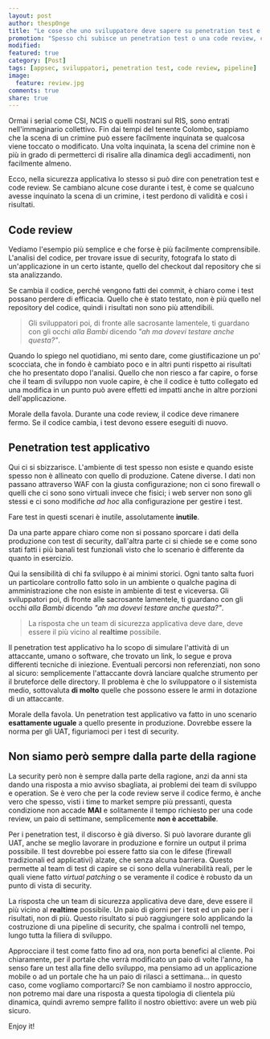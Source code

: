 ```yaml
---
layout: post
author: thesp0nge
title: "Le cose che uno sviluppatore deve sapere su penetration test e code review"
promotion: "Spesso chi subisce un penetration test o una code review, commette errori che invalidano i risultati dei test. Vediamo cosa non va mai fatto."
modified: 
featured: true
category: [Post]
tags: [appsec, sviluppatori, penetration test, code review, pipeline]
image:
  feature: review.jpg
comments: true
share: true
---
```


Ormai i serial come CSI, NCIS o quelli nostrani sul RIS, sono entrati
nell'immaginario collettivo. Fin dai tempi del tenente Colombo, sappiamo che la
scena di un crimine può essere facilmente inquinata se qualcosa viene toccato o
modificato. Una volta inquinata, la scena del crimine non è più in grado di
permetterci di risalire alla dinamica degli accadimenti, non facilmente almeno.

Ecco, nella sicurezza applicativa lo stesso si può dire con penetration test e
code review. Se cambiano alcune cose durante i test, è come se qualcuno avesse
inquinato la scena di un crimine, i test perdono di validità e così i
risultati.

## Code review

Vediamo l'esempio più semplice e che forse è più facilmente comprensibile.
L'analisi del codice, per trovare issue di security, fotografa lo stato di
un'applicazione in un certo istante, quello del checkout dal repository che si
sta analizzando.

Se cambia il codice, perché vengono fatti dei commit, è chiaro come i test
possano perdere di efficacia. Quello che è stato testato, non è più quello nel
repository del codice, quindi i risultati non sono più attendibili.

> Gli sviluppatori poi, di fronte alle sacrosante lamentele, ti guardano con
> gli occhi *alla Bambi* dicendo *"ah ma dovevi testare anche questa?"*.

Quando lo spiego nel quotidiano, mi sento dare, come giustificazione un po'
scocciata, che in fondo è cambiato poco e in altri punti rispetto ai risultati
che ho presentato dopo l'analisi. Quello che non riesco a far capire, o forse
che il team di sviluppo non vuole capire, è che il codice è tutto collegato ed
una modifica in un punto può avere effetti ed impatti anche in altre porzioni
dell'applicazione.

Morale della favola. Durante una code review, il codice deve rimanere fermo. Se
il codice cambia, i test devono essere eseguiti di nuovo.

## Penetration test applicativo

Qui ci si sbizzarisce. L'ambiente di test spesso non esiste e quando esiste
spesso non è allineato con quello di produzione. Catene diverse. I dati non
passano attraverso WAF con la giusta configurazione; non ci sono firewall o
quelli che ci sono sono virtuali invece che fisici; i web server non sono gli
stessi e ci sono modifiche *ad hoc* alla configurazione per gestire i test.

Fare test in questi scenari è inutile, assolutamente **inutile**.

Da una parte appare chiaro come non si possano sporcare i dati della produzione
con test di security, dall'altra parte ci si chiede se e come sono stati fatti
i più banali test funzionali visto che lo scenario è differente da quanto in
esercizio.

Qui la sensibilità di chi fa sviluppo è ai minimi storici. Ogni tanto salta
fuori un particolare controllo fatto solo in un ambiente o qualche pagina di
amministrazione che non esiste in ambiente di test e viceversa. Gli
sviluppatori poi, di fronte alle sacrosante lamentele, ti guardano con gli
occhi *alla Bambi* dicendo *"ah ma dovevi testare anche questa?"*.

> La risposta che un team di sicurezza applicativa deve dare, deve essere il
> più vicino al **realtime** possibile.

Il penetration test applicativo ha lo scopo di simulare l'attività di un
attaccante, umano o software, che trovato un link, lo segue e prova differenti
tecniche di iniezione. Eventuali percorsi non referenziati, non sono al sicuro:
semplicemente l'attaccante dovrà lanciare qualche strumento per il bruteforce
delle directory. Il problema è che lo sviluppatore o il sistemista medio,
sottovaluta **di molto** quelle che possono essere le armi in dotazione di un
attaccante.

Morale della favola. Un penetration test applicativo va fatto in uno scenario
**esattamente uguale** a quello presente in produzione. Dovrebbe essere la
norma per gli UAT, figuriamoci per i test di security.

## Non siamo però sempre dalla parte della ragione

La security però non è sempre dalla parte della ragione, anzi da anni sta dando
una risposta a mio avviso sbagliata, ai problemi dei team di sviluppo e
operation. Se è vero che per la code review serve il codice fermo, è anche vero
che spesso, visti i time to market sempre più pressanti, questa condizione non
accade **MAI** e solitamente il tempo richiesto per una code review, un paio di
settimane, semplicemente **non è accettabile**.

Per i penetration test, il discorso è già diverso. Si può lavorare durante gli
UAT, anche se meglio lavorare in produzione e fornire un output il prima
possibile. Il test dovrebbe poi essere fatto sia con le difese (firewall
tradizionali ed applicativi) alzate, che senza alcuna barriera. Questo permette
al team di test di capire se ci sono della vulnerabilità reali, per le quali
viene fatto _virtual patching_ o se veramente il codice è robusto da un punto
di vista di security.

La risposta che un team di sicurezza applicativa deve dare, deve essere il più
vicino al **realtime** possibile. Un paio di giorni per i test ed un paio per i
risultati, non di più. Questo risultato si può raggiungere solo applicando la
costruzione di una pipeline di security, che spalma i controlli nel tempo,
lungo tutta la filiera di sviluppo.

Approcciare il test come fatto fino ad ora, non porta benefici al cliente. Poi
chiaramente, per il portale che verrà modificato un paio di volte l'anno, ha
senso fare un test alla fine dello sviluppo, ma pensiamo ad un applicazione
mobile o ad un portale che ha un paio di rilasci a settimana... in questo caso,
come vogliamo comportarci? Se non cambiamo il nostro approccio, non potremo mai
dare una risposta a questa tipologia di clientela più dinamica, quindi avremo
sempre fallito il nostro obiettivo: avere un web più sicuro.

Enjoy it!
